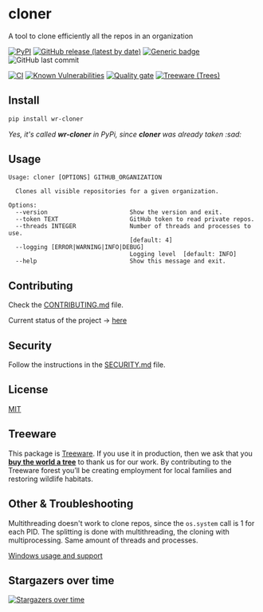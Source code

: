 # cloner

A tool to clone efficiently all the repos in an organization

[![PyPI](https://img.shields.io/pypi/v/wr-cloner)](https://pypi.org/project/wr-cloner/)
[![GitHub release (latest by date)](https://img.shields.io/github/v/release/w0rmr1d3r/cloner)](https://github.com/w0rmr1d3r/cloner/releases)
[![Generic badge](https://img.shields.io/badge/python-3.10-success.svg)](https://shields.io/)
![GitHub last commit](https://img.shields.io/github/last-commit/w0rmr1d3r/cloner)

[![CI](https://github.com/w0rmr1d3r/cloner/actions/workflows/ci.yml/badge.svg?branch=master)](https://github.com/w0rmr1d3r/cloner/actions/workflows/ci.yml)
[![Known Vulnerabilities](https://snyk.io/test/github/w0rmr1d3r/cloner/badge.svg)](https://snyk.io/test/github/w0rmr1d3r/cloner)
[![Quality gate](https://sonarcloud.io/api/project_badges/quality_gate?project=w0rmr1d3r_cloner)](https://sonarcloud.io/summary/new_code?id=w0rmr1d3r_cloner)
[![Treeware (Trees)](https://img.shields.io/treeware/trees/w0rmr1d3r/cloner)](https://plant.treeware.earth/w0rmr1d3r/cloner)

## Install

```bash
pip install wr-cloner
```

_Yes, it's called **wr-cloner** in PyPi, since **cloner** was already taken :sad:_

## Usage

```text
Usage: cloner [OPTIONS] GITHUB_ORGANIZATION

  Clones all visible repositories for a given organization.

Options:
  --version                       Show the version and exit.
  --token TEXT                    GitHub token to read private repos.
  --threads INTEGER               Number of threads and processes to use.
                                  [default: 4]
  --logging [ERROR|WARNING|INFO|DEBUG]
                                  Logging level  [default: INFO]
  --help                          Show this message and exit.
```

## Contributing

Check the [CONTRIBUTING.md](CONTRIBUTING.md) file.

Current status of the project -> [here](https://github.com/w0rmr1d3r/cloner/projects/1?fullscreen=true)

## Security

Follow the instructions in the [SECURITY.md](SECURITY.md) file.

## License

[MIT](https://github.com/w0rmr1d3r/cloner/blob/master/LICENSE)

## Treeware

This package is [Treeware](https://treeware.earth). If you use it in production, then we ask that you [**buy the world a
tree**](https://plant.treeware.earth/w0rmr1d3r/cloner) to thank us for our work. By contributing to the Treeware forest
you’ll be creating employment for local families and restoring wildlife habitats.

## Other & Troubleshooting

Multithreading doesn't work to clone repos, since the `os.system` call is 1 for each PID. The splitting is done with
multithreading, the cloning with multiprocessing. Same amount of threads and processes.

[Windows usage and support](docs/WINDOWS.md)

## Stargazers over time

[![Stargazers over time](https://starchart.cc/w0rmr1d3r/cloner.svg)](https://starchart.cc/w0rmr1d3r/cloner)
